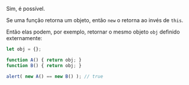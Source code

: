 Sim, é possível.

Se uma função retorna um objeto, então `new` o retorna ao invés de `this`.

Então elas podem, por exemplo, retornar o mesmo objeto `obj` definido externamente:

```js run no-beautify
let obj = {};

function A() { return obj; }
function B() { return obj; }

alert( new A() == new B() ); // true
```

